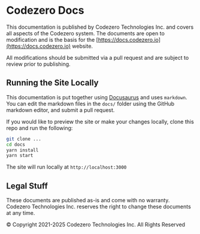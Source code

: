 # Codezero Docs

This documentation is published by Codezero Technologies Inc. and covers all aspects of the Codezero system. The documents are open to modification and is the basis for the [https://docs.codezero.io](https://docs.codezero.io) website.

All modifications should be submitted via a pull request and are subject to review prior to publishing.

## Running the Site Locally

This documentation is put together using [Docusaurus](docusaurus.io) and uses `markdown`. You can edit the markdown files in the `docs/` folder using the GitHub markdown editor, and submit a pull request.

If you would like to preview the site or make your changes locally, clone this repo and run the following:

```bash
git clone ...
cd docs
yarn install
yarn start

```

The site will run locally at `http://localhost:3000`

## Legal Stuff

These documents are published as-is and come with no warranty. Codezero Technologies Inc. reserves the right to change these documents at any time.

© Copyright 2021-2025 Codezero Technologies Inc. All Rights Reserved
